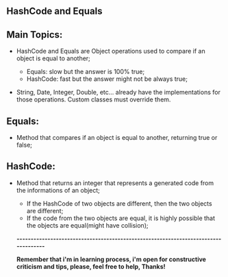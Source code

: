 ## HashCode and Equals

## Main Topics:
- HashCode and Equals are Object operations used to compare if an object is equal to another;
  - Equals: slow but the answer is 100% true;
  - HashCode: fast but the answer might not be always true;
  
- String, Date, Integer, Double, etc... already have the implementations for those operations. Custom classes must override them.

## Equals:
- Method that compares if an object is equal to another, returning true or false;

## HashCode:
- Method that returns an integer that represents a generated code from the informations of an object;
  - If the HashCode of two objects are different, then the two objects are different;
  - If the code from the two objects are equal, it is highly possible that the objects are equal(might have collision);
  
  **-----------------------------------------------------------------------------------**
  
  
  **Remember that i'm in learning process, i'm open for constructive criticism and tips, please, feel free to help, Thanks!**
